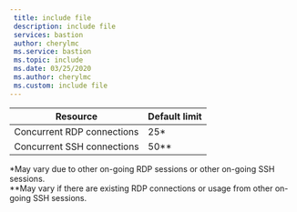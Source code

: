 ```yaml
---
 title: include file
 description: include file
 services: bastion
 author: cherylmc
 ms.service: bastion
 ms.topic: include
 ms.date: 03/25/2020
 ms.author: cherylmc
 ms.custom: include file
---
```


| Resource | Default limit |
| --- | --- |
| Concurrent RDP connections |25* |
| Concurrent SSH connections |50** |

*May vary due to other on-going RDP sessions or other on-going SSH sessions.<br>
**May vary if there are existing RDP connections or usage from other on-going SSH sessions.
